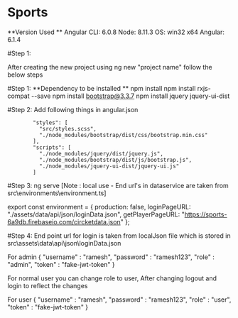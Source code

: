 # Sports

**Version Used **
Angular CLI: 6.0.8
Node: 8.11.3
OS: win32 x64
Angular: 6.1.4

#Step 1:

After creating the new project using ng new "project name" follow the below steps

#Step 1:
**Dependency to be installed **
npm install
npm install rxjs-compat --save
npm install bootstrap@3.3.7
npm install jquery jquery-ui-dist

#Step 2: Add following things in angular.json

            "styles": [
              "src/styles.scss",
              "./node_modules/bootstrap/dist/css/bootstrap.min.css"
            ],
            "scripts": [
              "./node_modules/jquery/dist/jquery.js",
              "./node_modules/bootstrap/dist/js/bootstrap.js",
              "./node_modules/jquery-ui-dist/jquery-ui.js"
            ]

#Step 3: ng serve [Note : local use - End url's in dataservice are taken from src\environments\environment.ts]

export const environment = {
  production: false,
  loginPageURL: "./assets/data/api/json/loginData.json",
  getPlayerPageURL: "https://sports-6a9db.firebaseio.com/circketdata.json"
};

#Step 4: End point url for login is taken from localJson file which is stored in src\assets\data\api\json\loginData.json

For admin {
	"username" : "ramesh",
	"password" : "ramesh123",
	"role" : "admin",
    "token"    : "fake-jwt-token"
}	

For normal user you can change role to user, After changing logout and login to reflect the changes

For user {
	"username" : "ramesh",
	"password" : "ramesh123",
	"role" : "user",
    "token"    : "fake-jwt-token"
}		
			